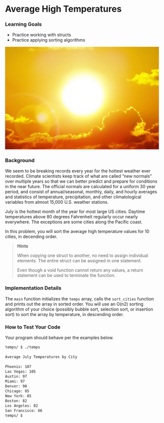 # Average High Temperatures

### Learning Goals

- Practice working with structs
- Practice applying sorting algorithms

![Alt text](img/Sun.jpeg)

### Background

We seem to be breaking records every year for the hottest weather ever recorded. Climate scientists keep track of what are called “new normals” over multiple years so that we can better predict and prepare for conditions in the near future. The official normals are calculated for a uniform 30 year period, and consist of annual/seasonal, monthly, daily, and hourly averages and statistics of temperature, precipitation, and other climatological variables from almost 15,000 U.S. weather stations.

July is the hottest month of the year for most large US cities. Daytime temperatures above 80 degrees Fahrenheit regularly occur nearly everywhere. The exceptions are some cities along the Pacific coast.

In this problem, you will sort the average high temperature values for 10 cities, in decending order.

> **Hints**
>
> When copying one struct to another, no need to assign individual elements. The entire struct can be assigned in one statement.
>
> Even though a void function cannot return any values, a return statement can be used to terminate the function.

### Implementation Details

The ``main`` function initializes the ``temps`` array, calls the ``sort_cities`` function and prints out the array in sorted order. You will use an O(n2) sorting algorithm of your choice (possibly bubble sort, selection sort, or insertion sort) to sort the array by temperature, in descending order.

### How to Test Your Code

Your program should behave per the examples below.

    temps/ $ ./temps

    Average July Temperatures by City

    Phoenix: 107
    Las Vegas: 105
    Austin: 97
    Miami: 97
    Denver: 90
    Chicago: 85
    New York: 85
    Boston: 82
    Los Angeles: 82
    San Francisco: 66
    temps/ $ 